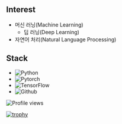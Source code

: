 ## Interest
- 머신 러닝(Machine Learning)
  - 딥 러닝(Deep Learning)
- 자연어 처리(Natural Language Processing)

## Stack
- ![Python](https://img.shields.io/badge/Python-3776AB?style=for-the-badge&logo=python&logoColor=white)
- ![Pytorch](https://img.shields.io/badge/PyTorch-EE4C2C?style=for-the-badge&logo=PyTorch&logoColor=white)
- ![TensorFlow](https://img.shields.io/badge/TensorFlow-FF6F00?style=for-the-badge&logo=TensorFlow&logoColor=white)
- ![Github](https://img.shields.io/badge/github-181717?style=for-the-badge&logo=github&logoColor=white)


![Profile views](https://gpvc.arturio.dev/[Kim-Inseo])


[![trophy](https://github-profile-trophy.vercel.app/?username=Kim-Inseo)](https://github.com/ryo-ma/github-profile-trophy)






